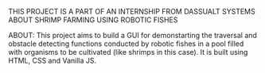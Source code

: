 THIS PROJECT IS A PART OF AN INTERNSHIP FROM DASSUALT SYSTEMS ABOUT SHRIMP FARMING USING ROBOTIC FISHES

ABOUT:
This project aims to build a GUI for demonstarting the traversal and obstacle detecting functions conducted by robotic fishes in a pool filled with organisms to be cultivated (like shrimps in this case). It is built using HTML, CSS and Vanilla JS. 
